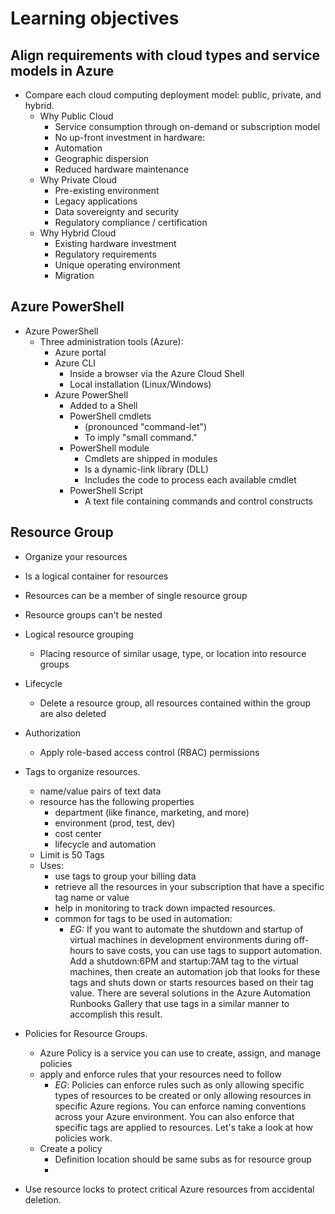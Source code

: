 # Learning objectives

## Align requirements with cloud types and service models in Azure
- Compare each cloud computing deployment model: public, private, and hybrid.
    - Why Public Cloud
        - Service consumption through on-demand or subscription model
        - No up-front investment in hardware:
        - Automation
        - Geographic dispersion
        - Reduced hardware maintenance
    - Why Private Cloud
        - Pre-existing environment
        - Legacy applications
        - Data sovereignty and security
        - Regulatory compliance / certification
    - Why Hybrid Cloud
        - Existing hardware investment
        - Regulatory requirements
        - Unique operating environment
        - Migration


## Azure PowerShell
- Azure PowerShell
    - Three administration tools (Azure):
        - Azure portal
        - Azure CLI
            - Inside a browser via the Azure Cloud Shell
            - Local installation (Linux/Windows)
        - Azure PowerShell
            - Added to a Shell
            - PowerShell cmdlets
                - (pronounced "command-let")
                - To imply "small command."
            - PowerShell module
                - Cmdlets are shipped in modules
                - Is a dynamic-link library (DLL)
                - Includes the code to process each available cmdlet
            - PowerShell Script
                - A text file containing commands and control constructs

## Resource Group 
- Organize your resources
- Is a logical container for resources
- Resources can be a member of single resource group
- Resource groups can't be nested

- Logical resource grouping
    - Placing resource of similar usage, type, or location into resource groups
- Lifecycle
    - Delete a resource group, all resources contained within the group are also deleted
- Authorization
    - Apply role-based access control (RBAC) permissions

- Tags to organize resources.
    - name/value pairs of text data
    - resource has the following properties
        - department (like finance, marketing, and more)
        - environment (prod, test, dev)
        - cost center
        - lifecycle and automation
    - Limit is 50 Tags
    - Uses:
        - use tags to group your billing data
        - retrieve all the resources in your subscription that have a specific tag name or value
        - help in monitoring to track down impacted resources.
        - common for tags to be used in automation:
            - *EG:* If you want to automate the shutdown and startup of virtual machines in development environments during off-hours to save costs, you can use tags to support automation. Add a shutdown:6PM and startup:7AM tag to the virtual machines, then create an automation job that looks for these tags and shuts down or starts resources based on their tag value. There are several solutions in the Azure Automation Runbooks Gallery that use tags in a similar manner to accomplish this result.

- Policies for Resource Groups.
    - Azure Policy is a service you can use to create, assign, and manage policies
    - apply and enforce rules that your resources need to follow
        - *EG*: Policies can enforce rules such as only allowing specific types of resources to be created or only allowing resources in specific Azure regions. You can enforce naming conventions across your Azure environment. You can also enforce that specific tags are applied to resources. Let's take a look at how policies work.
    - Create a policy
        - Definition location should be same subs as for resource group
        - 

- Use resource locks to protect critical Azure resources from accidental deletion.